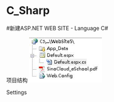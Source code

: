 # C_Sharp

#新建ASP.NET WEB SITE - Language C#

项目结构
![image](https://github.com/kongzaohui/C_Sharp/blob/master/c%23.JPG)

Settings


